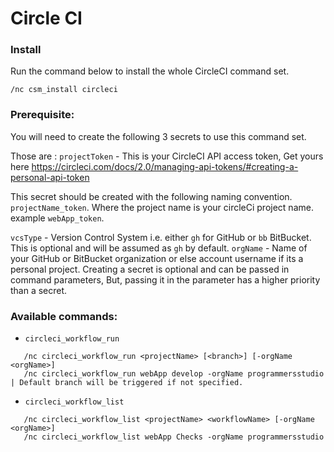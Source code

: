# Circle CI

### Install

Run the command below to install the whole CircleCI command set.

```
/nc csm_install circleci
```

### Prerequisite:
You will need to create the following 3 secrets to use this command set.

Those are :
`projectToken` - This is your CircleCI API access token, Get yours here https://circleci.com/docs/2.0/managing-api-tokens/#creating-a-personal-api-token

This secret should be created with the following naming convention. `projectName_token`. Where the project name is your circleCi project name. example `webApp_token`.

`vcsType` - Version Control System i.e. either `gh` for GitHub or `bb` BitBucket. This is optional and will be assumed as `gh` by default.
`orgName` - Name of your GitHub or BitBucket organization or else account username if its a personal project. Creating a secret is optional and can be passed in command parameters, But, passing it in the parameter has a higher priority than a secret.

### Available commands:
- `circleci_workflow_run`
```
   /nc circleci_workflow_run <projectName> [<branch>] [-orgName <orgName>]
   /nc circleci_workflow_run webApp develop -orgName programmersstudio | Default branch will be triggered if not specified.
```

- `circleci_workflow_list`
```
   /nc circleci_workflow_list <projectName> <workflowName> [-orgName <orgName>]
   /nc circleci_workflow_list webApp Checks -orgName programmersstudio
```
